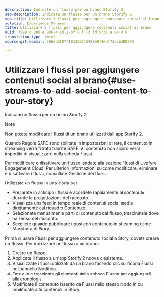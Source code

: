 ```yaml
---
description: Indicate un flusso per un brano Storify 2.
seo-description: Indicate un flusso per un brano Storify 2.
seo-title: Utilizzare i flussi per aggiungere contenuti social al brano
solution: Experience Manager
title: Utilizzare i flussi per aggiungere contenuti social al brano
uuid: 4999 c 880-a 896-4 ad 2-bf 8 f -3 fd 9736 a 64 d 6
translation-type: tm+mt
source-git-commit: 566ea2587f101202045488e9f4edf73ece100293

---
```



# Utilizzare i flussi per aggiungere contenuti social al brano{#use-streams-to-add-social-content-to-your-story}

Indicate un flusso per un brano Storify 2.

>[!NOTE]
>
>Non potete modificare i flussi di un brano utilizzati dall'app Storify 2.

Quando Regole SAFE sono abilitate in Impostazioni di rete, il contenuto in streaming verrà filtrato tramite SAFE. Al contenuto non sicuro verrà impedito di visualizzare nella scheda Flussi.

Per modificare o disattivare un flusso, andate alla sezione Flussi di Livefyre Engagement Cloud. Per ulteriori informazioni su come modificare, eliminare e disattivare i flussi, consultate Gestione dei flussi.

Utilizzate un flusso in una storia per:

* Preparate in anticipo i flussi e accedete rapidamente al contenuto durante la progettazione del racconto.
* Visualizza una feed in tempo reale di contenuti social media direttamente dal riquadro Contenuto.
* Selezionate manualmente parti di contenuto dal flusso, trascinatele dove ha senso nel racconto.
* Scegliete quando pubblicare i post con contenuto in streaming come Maschera di Story.

Prima di usare Flussi per aggiungere contenuto social a Story, dovete creare un flusso. Per indirizzare un flusso a un brano:

1. Creare un flusso.
1. Applicate il flusso a un'app Storify 2 nuova o esistente.
1. Visualizzate i flussi utilizzati da un brano facendo clic sull'icona Flussi nel pannello Modifica.
1. Fate clic e trascinate gli elementi dalla scheda Flusso per aggiungerli alla cronologia.
1. Modificate il contenuto inserito da Flussi nello stesso modo in cui modificate altri contenuti in Story.
